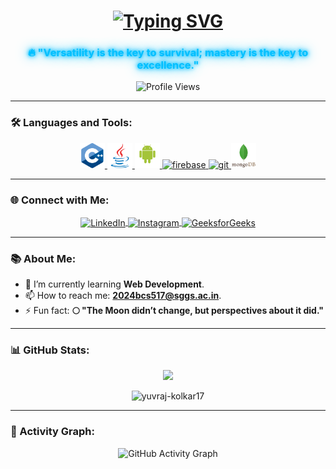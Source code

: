 <h1 align="center">
  <a href="https://git.io/typing-svg">
    <img src="https://readme-typing-svg.herokuapp.com/?font=Fira+Code&size=40&duration=3000&pause=1000&color=00BFFF&center=true&vCenter=true&width=600&height=100&lines=Hi+👋,+I'm+Yuvraj;" alt="Typing SVG" />
  </a>
</h1>

<h3 align="center" style="color: #00BFFF; text-shadow: 0 0 5px #00BFFF, 0 0 10px #00BFFF, 0 0 20px #00BFFF;">
  🔥 "Versatility is the key to survival; mastery is the key to excellence."
</h3>

<p align="center">
 <img src="https://profile-counter.glitch.me/yuvraj-kolkar17/count.svg?start=256" alt="Profile Views">
</p>

---

### 🛠️ Languages and Tools:

<p align="center">
  <a href="https://en.cppreference.com/w/cpp" target="_blank" rel="noreferrer">
    <img src="https://raw.githubusercontent.com/devicons/devicon/master/icons/cplusplus/cplusplus-original.svg" alt="core c++" width="40" height="40"/>
  </a> 
  <a href="https://www.java.com/" target="_blank" rel="noreferrer">
  <img src="https://raw.githubusercontent.com/devicons/devicon/master/icons/java/java-original.svg" alt="java" width="40" height="40"/>
</a>
   <a href="https://developer.android.com" target="_blank" rel="noreferrer">
    <img src="https://raw.githubusercontent.com/devicons/devicon/master/icons/android/android-original-wordmark.svg" alt="android" width="40" height="40"/>
  </a>
  <a href="https://firebase.google.com/" target="_blank" rel="noreferrer">
    <img src="https://www.vectorlogo.zone/logos/firebase/firebase-icon.svg" alt="firebase" width="40" height="40"/>
  </a>
  <a href="https://git-scm.com/" target="_blank" rel="noreferrer">
    <img src="https://www.vectorlogo.zone/logos/git-scm/git-scm-icon.svg" alt="git" width="40" height="40"/>
  </a>
  <a href="https://www.mongodb.com/" target="_blank" rel="noreferrer">
    <img src="https://raw.githubusercontent.com/devicons/devicon/master/icons/mongodb/mongodb-original-wordmark.svg" alt="mongodb" width="40" height="40"/>
  </a>
</p>

---

### 🌐 Connect with Me:
<p align="center">
  <a href="https://www.linkedin.com/in/yuvraj-patil-39a36b221/" target="blank">
    <img align="center" src="https://raw.githubusercontent.com/rahuldkjain/github-profile-readme-generator/master/src/images/icons/Social/linked-in-alt.svg" alt="LinkedIn" height="30" width="40" />
  </a>
  <a href="https://www.instagram.com/yuvrajj_patil/" target="blank">
    <img align="center" src="https://raw.githubusercontent.com/rahuldkjain/github-profile-readme-generator/master/src/images/icons/Social/instagram.svg" alt="Instagram" height="30" width="40" />
  </a>
  <a href="https://www.geeksforgeeks.org/user/kolkarybkiz/" target="blank">
    <img align="center" src="https://raw.githubusercontent.com/rahuldkjain/github-profile-readme-generator/master/src/images/icons/Social/geeks-for-geeks.svg" alt="GeeksforGeeks" height="30" width="40" />
  </a>
</p>

---

### 📚 About Me:
- 🌱 I’m currently learning **Web Development**.
- 📫 How to reach me: **2024bcs517@sggs.ac.in**.
- ⚡ Fun fact: **🌕 "The Moon didn’t change, but perspectives about it did."**

---

### 📊 GitHub Stats:
<p align="center">
  <img width="48%" src="https://github-readme-stats.vercel.app/api?username=yuvraj-kolkar17&show_icons=true&theme=algolia&include_all_commits=true" />
<!--   <img width="48%" src="https://github-readme-streak-stats.herokuapp.com/?user=yuvraj-kolkar17&theme=algolia" /> -->
</p>

<p align="center">
  <img src="https://github-readme-stats.vercel.app/api/top-langs?username=yuvraj-kolkar17&show_icons=true&theme=radical&layout=compact" alt="yuvraj-kolkar17" />
</p>



---

### 🎨 Activity Graph:
<p align="center">
  <img src="https://github-readme-activity-graph.vercel.app/graph?username=yuvraj-kolkar17&theme=react-dark" alt="GitHub Activity Graph" />
</p>
